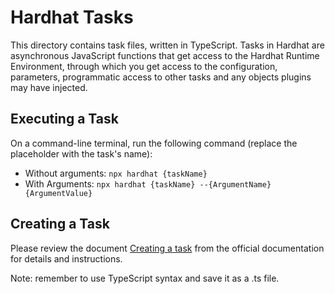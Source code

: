 # Hardhat Tasks
This directory contains task files, written in TypeScript. Tasks in Hardhat are asynchronous JavaScript functions that get access to the Hardhat Runtime Environment, through which you get access to the configuration, parameters, programmatic access to other tasks and any objects plugins may have injected.

## Executing a Task
On a command-line terminal, run the following command (replace the placeholder with the task's name): 
- Without arguments: `npx hardhat {taskName}`
- With Arguments: `npx hardhat {taskName} --{ArgumentName} {ArgumentValue}`

## Creating a Task
Please review the document [Creating a task](https://hardhat.org/guides/create-task.html) from the official documentation for details and instructions.

Note: remember to use TypeScript syntax and save it as a .ts file.
